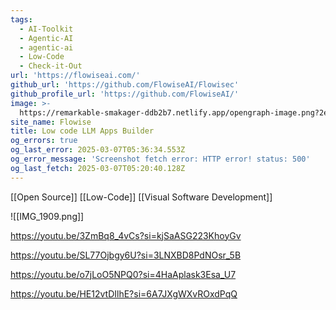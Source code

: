 ```yaml
---
tags:
  - AI-Toolkit
  - Agentic-AI
  - agentic-ai
  - Low-Code
  - Check-it-Out
url: 'https://flowiseai.com/'
github_url: 'https://github.com/FlowiseAI/Flowisec'
github_profile_url: 'https://github.com/FlowiseAI/'
image: >-
  https://remarkable-smakager-ddb2b7.netlify.app/opengraph-image.png?2eca201df198027c
site_name: Flowise
title: Low code LLM Apps Builder
og_errors: true
og_last_error: 2025-03-07T05:36:34.553Z
og_error_message: 'Screenshot fetch error: HTTP error! status: 500'
og_last_fetch: 2025-03-07T05:20:40.128Z
---
```

[[Open Source]] [[Low-Code]] [[Visual Software Development]]

![[IMG_1909.png]]

https://youtu.be/3ZmBq8_4vCs?si=kjSaASG223KhoyGv

https://youtu.be/SL77Ojbgy6U?si=3LNXBD8PdNOsr_5B

https://youtu.be/o7jLoO5NPQ0?si=4HaAplask3Esa_U7

https://youtu.be/HE12vtDIlhE?si=6A7JXgWXvROxdPqQ
